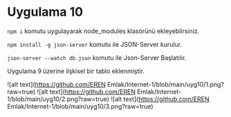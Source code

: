 # Uygulama 10

`npm i` komutu uygulayarak node_modules klasörünü ekleyeblirsiniz.

`npm install -g json-server` komutu ile JSON-Server kurulur.

`json-server --watch db.json` komutu ile Json-Server Başlatılır.

Uygulama 9 üzerine ilşkisel bir tablo eklenmiştir.

![alt text](https://github.com/EREN Emlak/Internet-1/blob/main/uyg10/1.png?raw=true)
![alt text](https://github.com/EREN Emlak/Internet-1/blob/main/uyg10/2.png?raw=true)
![alt text](https://github.com/EREN Emlak/Internet-1/blob/main/uyg10/3.png?raw=true)


